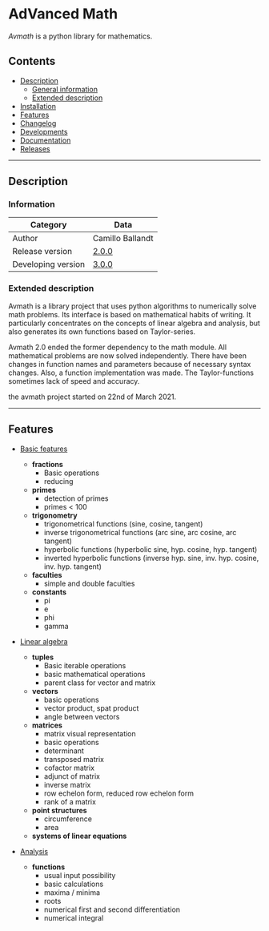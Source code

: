 # AdVanced Math

_Avmath_ is a python library for mathematics.

## Contents

* [Description](#description)
  * [General information](#information)
  * [Extended description](#extended-description)
* [Installation](docs/README.md#installation)
* [Features](#features)
* [Changelog](CHANGELOG.md)
* [Developments](DEVELOPMENTS.md)
* [Documentation](docs/basic.md)
* [Releases](https://www.github.com/ballandt/avmath/releases)
---

## Description
### Information

Category | Data
------------ | -------------
Author | Camillo Ballandt
Release version | [2.0.0](https://www.github.com/ballandt/avmath/releases/tag/v2.0.0)
Developing version | [3.0.0](https://github.com/ballandt/avmath/blob/master/DEVELOPMENTS.md)
### Extended description

Avmath is a library project that uses python algorithms to numerically solve
math problems. Its interface is based on mathematical habits of
writing. It particularly concentrates on the concepts of linear algebra
and analysis, but also generates its own functions based on Taylor-series.

Avmath 2.0 ended the former dependency to the math module. All mathematical
problems are now solved independently. There have been changes in function
names and parameters because of necessary syntax changes. Also, a function
implementation was made. The Taylor-functions sometimes lack of speed and
accuracy.

the avmath project started on 22nd of March 2021.

---
## Features

* [Basic features](https://www.github.com/ballandt/avmath/blob/master/scr/avmath/__init__.py)
  * __fractions__
    * Basic operations
    * reducing
  * __primes__
    * detection of primes
    * primes < 100
  * __trigonometry__
    * trigonometrical functions (sine, cosine, tangent)
    * inverse trigonometrical functions (arc sine, arc cosine, arc tangent)
    * hyperbolic functions (hyperbolic sine, hyp. cosine, hyp. tangent)
    * inverted hyperbolic functions (inverse hyp. sine, inv. hyp. cosine, inv. hyp. tangent)
  * __faculties__
    * simple and double faculties
  * __constants__
    * pi
    * e
    * phi
    * gamma

* [Linear algebra](https://www.github.com/ballandt/avmath/blob/master/src/avmath/algebra.py)
  * __tuples__
    * Basic iterable operations
    * basic mathematical operations
    * parent class for vector and matrix
  * __vectors__
    * basic operations
    * vector product, spat product
    * angle between vectors
  * __matrices__
    * matrix visual representation
    * basic operations
    * determinant
    * transposed matrix
    * cofactor matrix
    * adjunct of matrix
    * inverse matrix
    * row echelon form, reduced row echelon form
    * rank of a matrix
  * __point structures__
    * circumference
    * area
  * __systems of linear equations__

* [Analysis](https://www.github.com/ballandt/avmath/blob/master/src/avmath/analysis.py)
  * __functions__
    * usual input possibility
    * basic calculations
    * maxima / minima
    * roots
    * numerical first and second differentiation
    * numerical integral